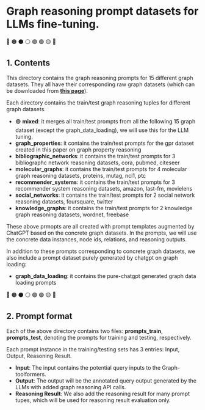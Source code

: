 # Graph reasoning prompt datasets for LLMs fine-tuning. 

🔴
🟠
⚫
⚪
🟣
🟢
🟡
🔵

## 1. Contents

This directory contains the graph reasoning prompts for 15 different graph datasets. They all have their corresponding raw graph datasets (which can be downloaded from [**this page**](https://github.com/jwzhanggy/Graph_Toolformer/tree/main/Graph_Toolformer_Package#graph-datasets-used-in-graph-toolformer)).

Each directory contains the train/test graph reasoning tuples for different graph datasets.

- 🟢 **mixed**: it merges all train/test prompts from all the following 15 graph dataset (except the graph_data_loading), we will use this for the LLM tuning.
- **graph_properties**: it contains the train/test prompts for the gpr dataset created in this paper on graph property reasoning
- **bibliographic_networks**: it contains the train/test prompts for 3 bibliographc network reasoning datasets, cora, pubmed, citeseer
- **molecular_graphs**: it contains the train/test prompts for 4 molecular graph reasoning datasets, proteins, mutag, nci1, ptc
- **recommender_systems**: it contains the train/test prompts for 3 recommender system reasoning datasets, amazon, last-fm, movielens
- **social_networks**: it contains the train/test prompts for 2 social network reasoning datasets, foursquare, twitter
- **knowledge_graphs**: it contains the train/test prompts for 2 knowledge graph reasoning datasets, wordnet, freebase

These above prmopts are all created with prompt templates augmented by ChatGPT based on the concrete graph datasets. In the prompts, we will use the concrete data instances, node ids, relations, and reasoning outputs. 

In addition to these prompts corresponding to concrete graph datasets, we also include a prompt dataset purely generated by chatgpt on graph loading:

- **graph_data_loading**: it contains the pure-chatgpt generated graph data loading prompts

🔴
🟠
⚫
⚪
🟣
🟢
🟡
🔵

## 2. Prompt format

Each of the above directory contains two files: **prompts_train**, **prompts_test**, denoting the prompts for training and testing, respectively.

Each prompt instance in the training/testing sets has 3 entries: Input, Output, Reasoning Result.

- **Input**: The input contains the potential query inputs to the Graph-toolformers.
- **Output**: The output will be the annotated query output generated by the LLMs with added graph reasoning API calls.
- **Reasoning Result**: We also add the reasoning result for many prompt tupes, which will be used for reasoning result evaluation only.
